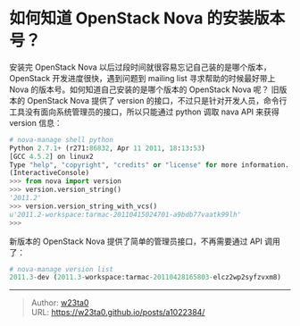 # 如何知道 OpenStack Nova 的安装版本号？


安装完 OpenStack Nova 以后过段时间就很容易忘记自己装的是哪个版本，OpenStack 开发进度很快，遇到问题到 mailing list 寻求帮助的时候最好带上 Nova 的版本号。如何知道自己安装的是哪个版本的 OpenStack Nova 呢？
旧版本的 OpenStack Nova 提供了 version 的接口，不过只是针对开发人员，命令行工具没有面向系统管理员的接口，所以只能通过 python 调取 nava API 来获得version 信息：
```python
# nova-manage shell python
Python 2.7.1+ (r271:86832, Apr 11 2011, 18:13:53)
[GCC 4.5.2] on linux2
Type "help", "copyright", "credits" or "license" for more information.
(InteractiveConsole)
>>> from nova import version
>>> version.version_string()
'2011.2'
>>> version.version_string_with_vcs()
u'2011.2-workspace:tarmac-20110415024701-a9bdb77vaatk99lh'
>>>
```
新版本的 OpenStack Nova 提供了简单的管理员接口，不再需要通过 API 调用了：
```python
# nova-manage version list
2011.3-dev (2011.3-workspace:tarmac-20110428165803-elcz2wp2syfzvxm8)
```


---

> Author: [w23ta0](https://github.com/w23ta0)  
> URL: https://w23ta0.github.io/posts/a1022384/  

